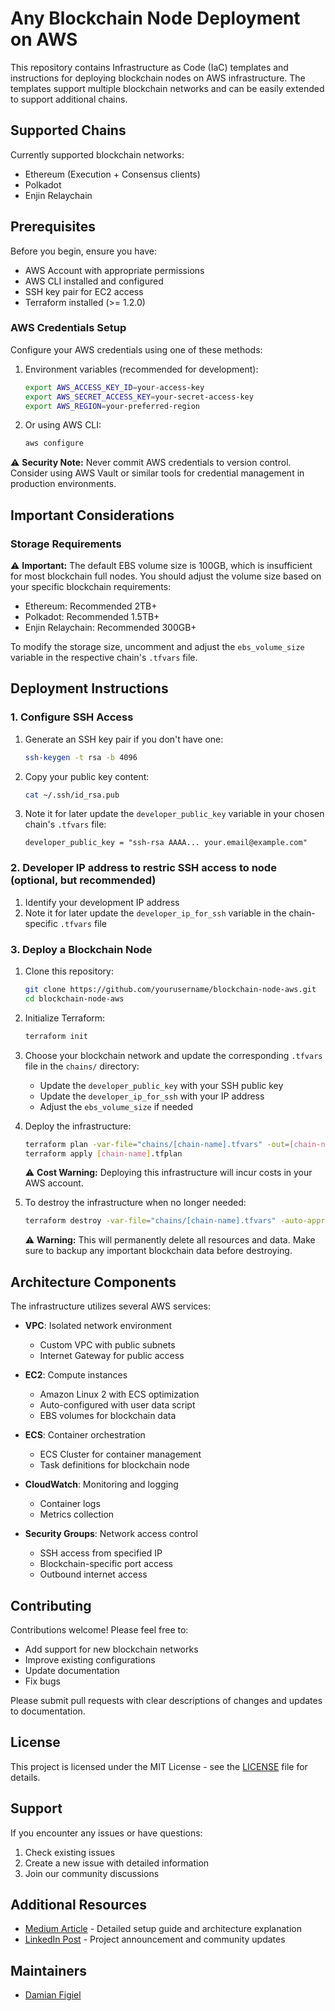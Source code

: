 # Any Blockchain Node Deployment on AWS

This repository contains Infrastructure as Code (IaC) templates and instructions for deploying blockchain nodes on AWS infrastructure. The templates support multiple blockchain networks and can be easily extended to support additional chains.

## Supported Chains

Currently supported blockchain networks:

- Ethereum (Execution + Consensus clients)
- Polkadot
- Enjin Relaychain

## Prerequisites

Before you begin, ensure you have:

- AWS Account with appropriate permissions
- AWS CLI installed and configured
- SSH key pair for EC2 access
- Terraform installed (>= 1.2.0)

### AWS Credentials Setup

Configure your AWS credentials using one of these methods:

1. Environment variables (recommended for development):
   ```bash
   export AWS_ACCESS_KEY_ID=your-access-key
   export AWS_SECRET_ACCESS_KEY=your-secret-access-key
   export AWS_REGION=your-preferred-region
   ```

2. Or using AWS CLI:
   ```bash
   aws configure
   ```

⚠️ **Security Note:** Never commit AWS credentials to version control. Consider using AWS Vault or similar tools for credential management in production environments.

## Important Considerations

### Storage Requirements

⚠️ **Important:** The default EBS volume size is 100GB, which is insufficient for most blockchain full nodes. You should adjust the volume size based on your specific blockchain requirements:

- Ethereum: Recommended 2TB+
- Polkadot: Recommended 1.5TB+
- Enjin Relaychain: Recommended 300GB+

To modify the storage size, uncomment and adjust the `ebs_volume_size` variable in the respective chain's `.tfvars` file.

## Deployment Instructions

### 1. Configure SSH Access

1. Generate an SSH key pair if you don't have one:
   ```bash
   ssh-keygen -t rsa -b 4096
   ```

2. Copy your public key content:
   ```bash
   cat ~/.ssh/id_rsa.pub
   ```

3. Note it for later update the `developer_public_key` variable in your chosen chain's `.tfvars` file:
   ```hcl
   developer_public_key = "ssh-rsa AAAA... your.email@example.com"
   ```

### 2. Developer IP address to restric SSH access to node (optional, but recommended) 

1. Identify your development IP address
2. Note it for later update the `developer_ip_for_ssh` variable in the chain-specific `.tfvars` file

### 3. Deploy a Blockchain Node

1. Clone this repository:
   ```bash
   git clone https://github.com/yourusername/blockchain-node-aws.git
   cd blockchain-node-aws
   ```

2. Initialize Terraform:
   ```bash
   terraform init
   ```

3. Choose your blockchain network and update the corresponding `.tfvars` file in the `chains/` directory:
   - Update the `developer_public_key` with your SSH public key
   - Update the `developer_ip_for_ssh` with your IP address
   - Adjust the `ebs_volume_size` if needed

4. Deploy the infrastructure:
   ```bash
   terraform plan -var-file="chains/[chain-name].tfvars" -out=[chain-name].tfplan
   terraform apply [chain-name].tfplan
   ```

   ⚠️ **Cost Warning:** Deploying this infrastructure will incur costs in your AWS account.

5. To destroy the infrastructure when no longer needed:
   ```bash
   terraform destroy -var-file="chains/[chain-name].tfvars" -auto-approve
   ```

   ⚠️ **Warning:** This will permanently delete all resources and data. Make sure to backup any important blockchain data before destroying.

## Architecture Components

The infrastructure utilizes several AWS services:

- **VPC**: Isolated network environment
  - Custom VPC with public subnets
  - Internet Gateway for public access

- **EC2**: Compute instances
  - Amazon Linux 2 with ECS optimization
  - Auto-configured with user data script
  - EBS volumes for blockchain data

- **ECS**: Container orchestration
  - ECS Cluster for container management
  - Task definitions for blockchain node

- **CloudWatch**: Monitoring and logging
  - Container logs
  - Metrics collection

- **Security Groups**: Network access control
  - SSH access from specified IP
  - Blockchain-specific port access
  - Outbound internet access

## Contributing

Contributions welcome! Please feel free to:

- Add support for new blockchain networks
- Improve existing configurations
- Update documentation
- Fix bugs

Please submit pull requests with clear descriptions of changes and updates to documentation.

## License

This project is licensed under the MIT License - see the [LICENSE](LICENSE) file for details.

## Support

If you encounter any issues or have questions:
1. Check existing issues
2. Create a new issue with detailed information
3. Join our community discussions

## Additional Resources

- [Medium Article](coming-soon) - Detailed setup guide and architecture explanation
- [LinkedIn Post](coming-soon) - Project announcement and community updates

## Maintainers

- [Damian Figiel](https://github.com/DamianFigiel)




